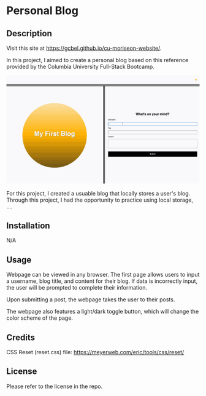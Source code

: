 # Personal Blog

## Description

Visit this site at https://gcbel.github.io/cu-moriseon-website/.

In this project, I aimed to create a personal blog based on this reference provided by the Columbia University Full-Stack Bootcamp.

![Reference image](assets/images/reference-gif.gif)

For this project, I created a usuable blog that locally stores a user's blog. Through this project, I had the opportunity to practice using local storage, ....

## Installation

N/A

## Usage

Webpage can be viewed in any browser. The first page allows users to input a username, blog title, and content for their blog. If data is incorrectly input, the user will be prompted to complete their information.

Upon submitting a post, the webpage takes the user to their posts. 

The webpage also features a light/dark toggle button, which will change the color scheme of the page.

## Credits

CSS Reset (reset.css) file: https://meyerweb.com/eric/tools/css/reset/

## License

Please refer to the license in the repo.
